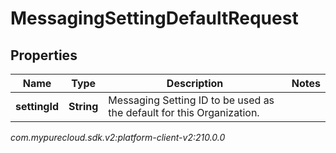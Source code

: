 # MessagingSettingDefaultRequest


## Properties

| Name | Type | Description | Notes |
| ------------ | ------------- | ------------- | ------------- |
| **settingId** | **String** | Messaging Setting ID to be used as the default for this Organization. |  |




_com.mypurecloud.sdk.v2:platform-client-v2:210.0.0_

